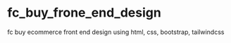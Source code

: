 # fc_buy_frone_end_design
fc buy ecommerce front end design using html, css, bootstrap, tailwindcss
